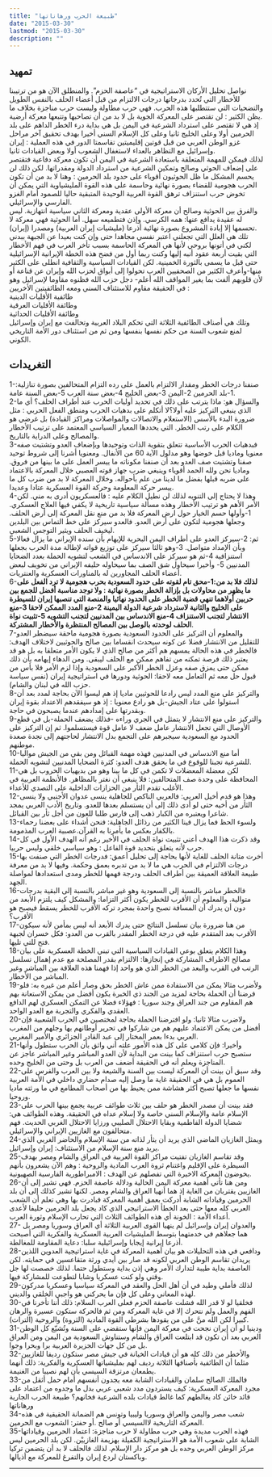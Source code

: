 ```yaml
---
title: "طبيعة الحرب ورهاناتها"
date: "2015-03-30"
lastmod: "2015-03-30"
description: ""
---
```



## تمهيد

نواصل تحليل الأركان الاستراتيجية في “عاصفة الحزم”. والمنطلق الآن هو من ترتيبنا للأخطار التي تُحدد بدرجاتها درجات الالتزام من قبل أعضاء الحلف بالنفس الطويل والتضحيات التي ستتطلبها هذه الحرب. فهي حرب مطاولة وليست حرب مناجزة بخلاف ما يظن الكثير : لن تقتصر على المعركة الجوية بل لا بد من أن تصاحبها وتتبعها معركة أرضية.  
إذ هي لا تقتصر على استرداد الشرعية في اليمن بل هي بداية درء الخطر الداهم على بلد الحرمين أولا وعلى الخليج ثانيا وعلى كل الإسلام السني أخيرا بهدف تحقيق آخر مراحل غزو الوطن العربي من قبل قوتين إقليميتين تقاسمتا الدور في هذه العملية : إيران وإسرائيل مع التظاهر بالعداء لاستغفال الشعوب أولا وبعض القيادات ثانيا.  
لذلك فيمكن للمهمة المتعلقة باستعادة الشرعية في اليمن أن تكون معركة دفاعية فتقتصر على إضعاف الحوثي وصالح وتمكين الشرعية من استرداد الدولة ومقدراتها. لكن ذلك لن يحسم المشكل ما ظل الحوثيون أقوياء على حدود بلد الحرمين : وهنا لا بد من أن تكون الحرب هجومية للقضاء بصورة نهائية وحاسمة على هذه القوة المليشياوية التي يمكن أن تخوض حرب استنزاف ترهق القوة العربية الوحيدة المتبقية حاليا للصمود أمام الغزو الفارسي والإسرائيلي.  
والفرق بين الحوثية وصالح أن معركة الأولى عقدية ومعركة الثاني سياسية انتهازية. ليس له عقيدة يدافع عنها: همه الكرسي. وإذن فتطميعه سهل. أما الحوثية فهي معركة لا تحسمها إلا إبادة المشروع بصورة نهائية أذرعا (مليشيات إيران العربية) ومصدرا (إيران).  
تلك هي العلل التي تجعلني اعتبر نفسي مجاهدا حتى وإن كنت بعيدا عن الجبهة ببدني لكني في أتونها بروحي لأنها هي المعركة الحاسمة بسبب تأخر العرب في فهم الأخطار التي بقيت أربعة عقود أنبه إليها وكنت ربما أول من فضح هذه الخطة الإيرانية الإسرائيلية حتى قبل ما يسمى بالثورة الخمينية. لكن القيادات السياسية والثقافية انطلى على الكثير منها-وأعرف الكثير من الصحفيين العرب تحولوا إلى أبواق لحزب الله وإيران عن قناعة أو لأن قلوبهم ألفت بما يغير المواقف الله أعلم- دجل حزب الله فظنوه مقاوما لإسرائيل وهو في الحقيقة مقاوم للاستئناف السني ومعه الطائفيتين الأخريين :  
طائفية الأقليات الدينية  
وطائفة الأقليات العرقية  
وطائفة الأقليات الحداثية  
وتلك هي أصناف الطائفية الثلاثة التي تحكم البلاد العربية وتحالفت مع إيران وإسرائيل لمنع شعوب السنة من حكم نفسها بنفسها ومن ثم من استئناف دور الأمة التاريخي الكوني.

## التغريدات

1-صنفنا درجات الخطر ومقدار الالتزام بالعمل على رده التزام المتحالفين بصورة تنازلية: 1-بلد الحرمين 2-اليمن 3-بعض الخليج 4-بعض سنة العرب 5-بعض السنة عامة.  
2-والسؤال هو: ماذا يترتب على ذلك في تحديد أوليات الحرب عند أطراف الحلف؟ أي ما الذي ينبغي التركيز عليه أولا؟لا أتكلم على بدهيات الحرب ومنطق الفعل الحربي : مثل ضرورة البدء بالأسس (الاستعلام والاتصالات والمواصلات ومراكز القيادة) بل غرضي هو الكلام على رتب الخطر. التي يحددها المعيار السياسي المعتمد على ترتيب الأخطار والمصالح وعلى الدراية بالتاريخ.  
3-فبدهيات الحرب الأساسية تتعلق بتقوية الذات وتوحيدها وبإضعاف العدو وتشتيت صفه معنويا وماديا قبل خوضها وهو مدلول الآية 60 من الأنفال. ومعنويا أشرنا إلى شروط توحيد صفنا وتشتيت صف العدو بعد أن صنفنا مكوناته ما ييسر العمل على ما بينها من فروق. وماديا نحن ولله الحمد أقوياء وينبغي ضرب جهاز قوته العصبي خلال المعركة بالاعتماد على ضربه قبلها بفضل ما لدينا من علم بأحواله. وخلال المعركة لا بد من ضرب كل ما ييسر حركة المعلومة وحركة القوة العسكرية عتادا وعديدا.  
4-وهذا لا يحتاج إلى التنويه لذلك لن نطيل الكلام عليه : فالعسكريون أدرى به مني. لكن الأمر الأهم هو ترتيب الأخطار وهذه مسألة سياسية تاريخية لا يكفي فيها العلاج العسكري. 1-وأولها حسم الخيار حول ارض المعركة فلا بد من منع نقل المعركة إلى أرض الحلف. وجعلها هجومية لتكون على أرض العدو. فالعدو سيركز على خط التماس بين البلدين ليخيف الحلف ويثير التوجس الشعبي.  
5-ثم: 2-سيركز العدو على أطراف اليمن البحرية للإيهام بأن سنده الإيراني ما يزال فعالا وبأن الإمداد متواصل. 3-وهو ثالثا سيركز على توزيع قواته لإطالة مدة الحرب بجعلها استنزافية 4-ثم هو سيركز على الاندساس في الشعب لتشويه الحملة بعدد الضحايا المدنيين 5- وأخيرا سيحاول شق الصف بما سيحاوله حليفه الإيراني من تخويف لبعض أعضاء الحلف المجاورين له بالمناورات العسكرية والعنتريات.  
6-**لذلك فلا بد من:1-محق تام لقوته على حدود السعودية بحرب هجومية لا ترد الفعل على ما يظهر من محاولات بل بإزالة الخطر بصورة نهائية : ولا توجد مناسبة أفضل للجمع بين حربين أولاهما تنهي قضية الخطر على الحدود نهائيا والمنصة التي تنصبها إيران للسيطرة على الخليج والثانية لاسترداد شرعية الدولة اليمينة 2-منع المدد الممكن لاحقا 3-منع الانتشار لتجنب الاستنزاف 4-منع الاندساس بين المدنيين لتجنب التشويه 5-تثبيت نواة الحلف لوحدته بالوصل بين المصالح المنتظرة والأخطار المشتركة**.  
7-والمعلوم أن التركيز على الحدود السعودية بصورة هجومية ماحقة سيضطر العدو للتقليل من الانتشار فضلا عن كونه سيحدث انقساما بين صالح والحوثيين لاختلاف الهدف: فالخطر في هذه الحالة يمسهم هم أكثر من صالح الذي لا يكون الأمر متعلقا به بل هو قد يعتبر ذلك فرصة تمكنه من تفاهم ممكن مع الحلف ليبقى. ومن الدهاء إيهامه بأن ذلك ممكن حتى يمزق صفه وعزل الخطر الأكبر على السعودية وإذا لزم الأمر فلا بأس من قبول حل معه ثم التعامل معه لاحقا: الحوثية ودورها في استراتيجية إيران (نفس سياسة حزب الله في لبنان والشام).  
8-والتركيز على منع المدد ليس رادعا للحوثيين ماديا إذ هم ليسوا الآن بحاجة لمدد بعد أن استولوا على عتاد الجيش-بل هو رادع معنويا : إذ هو سيفقدهم الاعتداد بقوة إيران وبقدرتها على إمدادهم عندما يصبحون في حاجة.  
9-والتركيز على منع الانتشار لا يتمثل في الجري وراءه -فذلك يضعف الحملة-بل في قطع الأوصال التي تجعل الانتشار عامل ضعف لا عامل قوة فيستسلموا. ثم إن التركيز على الحدود مع السعودية سيجبرهم على التجمع بدل الانتشار لحاجتهم إلى نجدة صعدة موطنهم.  
10-أما منع الاندساس في المدنيين فهذه مهمة القبائل ومن بقي من الجيش مواليا للشرعية تجبنا للوقوع في ما يحقق هدف العدو: كثرة الضحايا المدنيين لتشويه الحملة.  
11-لكن معضلة المعضلات لا تكمن في كل ما بينا وهو من بديهيات الحروب بل هي المحافظة على وحدة صف المتحالفين: فلا ينبغي أن نغتر بالمظاهر. فالأنظمة العربية في الأغلب تقدم الثأر من الحزازات الداخلية على التصدي للأعداء.  
12-وهذا هو قدم أخيل العربي: فالعربي الناكص للجاهلية ينسى عدوان الأجنبي ولا ينسى الثأر من أخيه حتى لو أدى ذلك إلى أن يستسلم بعدها للعدو. وتاريخ الأدب العربي يمجد شاعرا ويعتبره من الكبار ذهب إلى فارس طلبا للعون من أجل ثأر بين القبائل.  
13-ولسوء الحظ فما يزال فينا الكثير من رذائل الجاهلية: فنحن أشداء على بعضنا رحماء بالكفار بعكس ما يأمرنا به القرآن.عصبية العرب المذمومة.  
14-وقد ذكرت هذا الهدف أعني تثبيت نواة الحلف في الأخير رغم أنه الهدف الأول في كل حرب لأنه يتعلق بتحديد قوة الفاعل : وهو سياسي خلقي وليس حربيا.  
15-أخرت متانة الحلف للغاية لأنها بحاجة إلى تحليل أعمق: فدرجات الخطر التي صنفت بها درجات الالتزام في الحرب هي ما لا بد من تدبره بعمق وحكمة. وفيها لا بد من معرفة طبيعة العلاقة العميقة بين أطراف الحلف ودرجة فهمها للخطر ومدى استعدادها لمواصلة الجهد.  
16-فالخطر مباشر بالنسبة إلى السعودية وهو غير مباشر بالنسبة إلى البقية بدرجات متوالية. والمعلوم أن الأقرب للخطر يكون أكثر التزاما: والمشكل كيف يلتزم الأبعد من دون أن يدرك أن المسافة تصبح واحدة بمجرد تركه الأقرب للخطر يسقط فيصبح هو الأقرب؟  
17-من هنا ضرورة بيان تسلسل النتائج حتى يدرك الأبعد أنه ليس بمأمن لأنه سيكون الأقرب بعد المتقدم عليه في درجة الخطر المقدر بالقرب من العدو: فكل خسران لجبهة فتح للتي تليها.  
18-وهذا الكلام يتعلق بوعي القيادات السياسية التي تبني الخطة العسكرية على بيان مصالح الاطراف المشاركة في إنجازها: الالتزام بقدر المصلحة مع عدم إهمال تسلسل الرتب في القرب والبعد من الخطر الذي هو واحد إذا فهمنا هذه العلاقة بين المباشر وغير المباشر من الأخطار.  
19-ولأضرب مثالا يمكن من الاستفادة ممن عاش الخطر بحق وصار أعلم من غيره به: فلو فرضنا أن الحملة بحاجة لمزيد من الجند ذي الخبرة يكون أفضل من يمكن الاستعانة بهم هم المقاوم من جند العراق وجند سوريا : فهؤلاء فضلا عن التمكن العسكري لهم الدافع العقدي والفكري والتجربة مع العدو الواحد.  
20-ولاضرب مثالا ثانيا: ولو افترضنا الحملة بحاجة لمختصين في الحرب الشعبية فإن أفضل من يمكن الاعتماد عليهم هم من شاركوا في تحرير أوطانهم بها وجلهم من المغرب العربي بدءا بعمر المختار إلى عبد القادر الجزائري والأمير المغربي.  
21-وأخيرا: فإن كلامي على كل هذه الأمور علته أني واثق بأن الحرب ستطول وأنها ستصبح حرب استنزاف كما بينت من البداية لأن العدو المباشر وغير المباشر عاجز عن المناجزة ويعلم أنه في الحقيقة أضعف من العرب بل وحتى من الخليج وحده.  
22-وقد سبق أن بينت أن المعركة ليست بين السنة والشيعة ولا بين العرب والفرس على العموم بل هي في الحقيقة غاية ما وصل إليه صدام حضاري داخلي في الأمة العربية نفسها ما جعلها تصبح أكثر هشاشة ممن يحيط بها من أصحاب المطامع في ما ورثته ماديا وروحيا.  
23-فقد بينت أن مصدر الخطر هو حلف بين ثلاث طوائف عربية يجمع بينها الحرب على الإسلام عامة والإسلام السني خاصة ولا إسلام عداه في الحقيقة. وهذه الطوائف هي: شضايا الدولة الفاطمية وبقايا الاحتلال الصليبي ورزايا الاحتلال الغربي الحديث. فهم متحالفون مع الغازيين الإيراني والإسرائيلي.  
24-ويمثل الغازيان الماضي الذي يريد أن يثأر لذاته من سنة الإسلام والحاضر الغربي الذي يريد منع سنة الإسلام من الاستئناف: إيران وإسرائيل.  
25-وقد تقاسم الغازيان تفتيت مراكز القوة العربية في العراق والشام ومصر بهدف السيطرة على الإقليم واغتنام ثروة العرب المادية والروحية : وهم الآن يشعرون بأنهم يخوضون المعركة الاخيرة التي تفصلهم عن الهدف : الامبراطورية الفارسية الصهيونية.  
26-ومن هنا تأتي أهمية معركة اليمن الحالية ودلالة عاصفة الحزم. فهي تشير إلى أن الغازيين يقتربان من الغاية إذ هما أنهيا العراق والشام ومصر. لكنها تشير كذلك إلى أن بلد الحرمين وقياداته الشابة أدركت بعمق أهمية المعركة فبادرت بها وهي تعلم أن الشعب العربي كله معها حتى بعد الخطأ الاستراتيجي الذي كاد يجعل بلد الحرمين حليفا لأعدى أعداء الأمة : الخونة أي هذه الطوائف الثلاث التي تحارب الإسلام وثورة العرب.  
27- والعدوان إيران وإسرائيل لم ينهيا القوى العربية الثلاثة أي العراق وسوريا ومصر بل هما جعلاهم في خدمتهما بتوسط المليشيات العربية العسكرية والفكرية التي أصبحت أذرعا إيرانية إيجابا وإسرائيلية سلبا: دعاية المقاومة للمغالطة.  
28-ودافعي في هذه التحليلات هو بيان أهمية المعركة في غاية استراتيجية العدوين اللذين يريدان تقاسم الوطن العربي لكونه قد صار بين أيدي ورثة متقاعسين في حمايته. لكن العاصفة بداية طيبة لتدارك الأمر وهي إذن بداية وستطول حتما. لذلك خصصت لها جل وقتي ولو كنت عسكريا وشابا لتطوعت للمشاركة فيها.  
29-لذلك فأملي وطيد في أن أهل الحل والعقد في المعركة سياسيا وعسكريا مدركون لهذه المعاني وعلى كل فإن ما يحركني هو واجبي الخلقي والديني.  
30-فخلقيا لو لا قدر الله فشلت عاصفة الحزم فعلى العرب السلام: ذلك أننا تأخرنا في الفهم والعمل ولم نتحرك إلا في غاية المعركة ومن ثم فالحركة ستكون عسيرة والرهان كبيرا لكن الله منَّ على من يقودها بشرطي القوة المادية (الثروة) والروحية (التراث).  
31-ودينيا لو أن إيران نجحت في معركة اليمن فإنها ستقضي على السنة وتُشيّع كل الوطن العربي بعد أن تكون قد ابتلعت العراق والشام وستناوش السعودية من اليمن ومن العراق بل من كل جهات الجزيرة العربية برا وبحرا وجوا.  
32-والأخطر من ذلك كله هو أن قيادات الخيانة في جيش مصر ستكون رديفا للغازيين مثلما أن الطائفية بأصنافها الثلاثة رديف لهم بمليشياتها العسكرية والفكرية: ذلك أنهما يطمعان مرتزقة السيسي بأن لهم نصيبا من الغنيمة.  
33-فالملك الصالح سلمان والقيادات الشابة معه يجدون أنفسهم أمام حمل أثقل من مجرد المعركة العسكرية: كيف يستردون مدد شعبي عربي بدل ما وجدوه من اعتماد على قائد خائن كاد يغالطهم كما غالط قيادات بلده الشرعية فخانهم؟ طبيعة الحرب الجارية ورهاناتها  
34-شعب مصر واليمن والعراق وسوريا وليبيا وتونس هم الضمانة الحقيقية في هذه المعركة التاريخية لاالسيسي أو صالح .أو حفتر: الشعوب مع الحرمين.  
35-فهذه الحرب مديدة وهي حرب مطاولة لا حرب مناجزة: اعتماد الحرمين وقياداتها الشابة على شعوب الأمة هو الاستراتيجية الكفيلة بهزيمة الغازييْن. لكن بلد الحرمين ليس مركز الوطن العربي وحده بل هو مركز دار الإسلام. لذلك فالحلف لا بد أن يتضمن تركيا وباكستان لردع إيران والتفرغ للمعركة مع أذيالها.

---

###